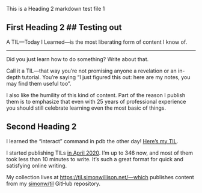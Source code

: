 This is a Heading 2 markdown test file 1


First Heading 2 ## Testing out 
--
A TIL—Today I Learned—is the most liberating form of content I know of.

***

Did you just learn how to do something? Write about that.

Call it a TIL—that way you’re not promising anyone a revelation or an in-depth tutorial. You’re saying “I just figured this out: here are my notes, you may find them useful too”.

I also like the humility of this kind of content. Part of the reason I publish them is to emphasize that even with 25 years of professional experience you should still celebrate learning even the most basic of things.

Second Heading 2
  -----------------------------------------
I learned the “interact” command in pdb the other day! [Here’s my TIL](https://til.simonwillison.net/python/pdb-interact).

I started publishing TILs [in April 2020](https://simonwillison.net/2020/Apr/20/self-rewriting-readme/). I’m up to 346 now, and most of them took less than 10 minutes to write. It’s such a great format for quick and satisfying online writing.

My collection lives at https://til.simonwillison.net/—which publishes content from my [simonw/til](https://github.com/simonw/til) GitHub repository.